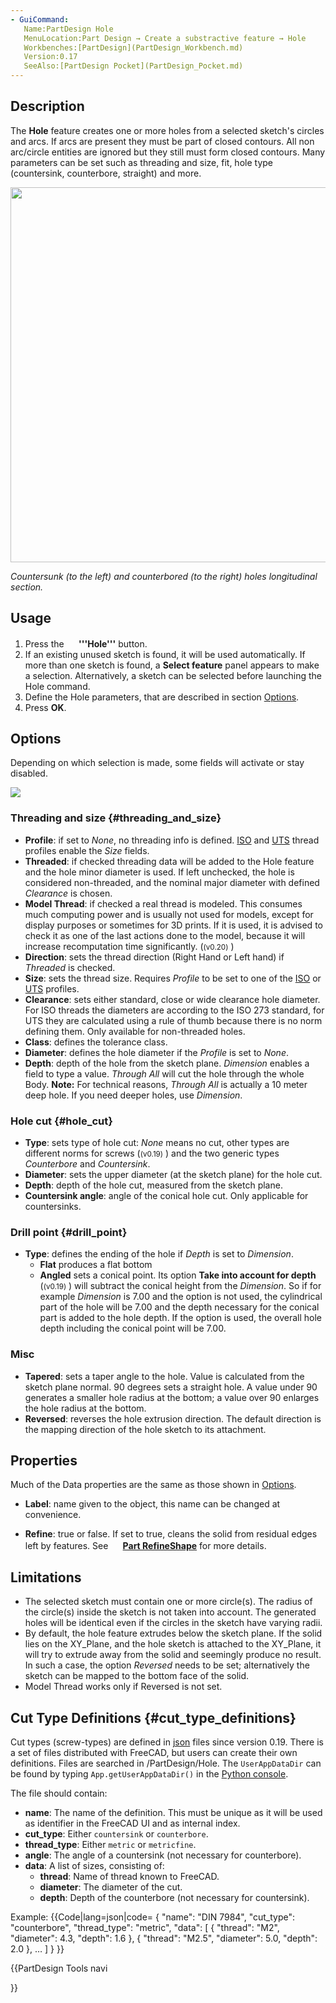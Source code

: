 ```yaml
---
- GuiCommand:
   Name:PartDesign Hole
   MenuLocation:Part Design → Create a substractive feature → Hole
   Workbenches:[PartDesign](PartDesign_Workbench.md)
   Version:0.17
   SeeAlso:[PartDesign Pocket](PartDesign_Pocket.md)
---
```


## Description

The **Hole** feature creates one or more holes from a selected sketch\'s circles and arcs. If arcs are present they must be part of closed contours. All non arc/circle entities are ignored but they still must form closed contours. Many parameters can be set such as threading and size, fit, hole type (countersink, counterbore, straight) and more.

<img alt="" src=images/Countersunk_and_counterbored_holes_cross-section1.png  style="width:600px;">


*Countersunk (to the left) and counterbored (to the right) holes longitudinal section.*

## Usage

1.  Press the **<img src="images/PartDesign_Hole.svg" width=16px> '''Hole'''** button.
2.  If an existing unused sketch is found, it will be used automatically. If more than one sketch is found, a **Select feature** panel appears to make a selection. Alternatively, a sketch can be selected before launching the Hole command.
3.  Define the Hole parameters, that are described in section [Options](#Options.md).
4.  Press **OK**.

## Options

Depending on which selection is made, some fields will activate or stay disabled.

![](images/PartDesign_Hole_parameters_es.png )

### Threading and size {#threading_and_size}

-   **Profile**: if set to *None*, no threading info is defined. [ISO](https://en.wikipedia.org/wiki/ISO_metric_screw_thread) and [UTS](https://en.wikipedia.org/wiki/Unified_Thread_Standard) thread profiles enable the *Size* fields.
-   **Threaded**: if checked threading data will be added to the Hole feature and the hole minor diameter is used. If left unchecked, the hole is considered non-threaded, and the nominal major diameter with defined *Clearance* is chosen.
-   **Model Thread**: if checked a real thread is modeled. This consumes much computing power and is usually not used for models, except for display purposes or sometimes for 3D prints. If it is used, it is advised to check it as one of the last actions done to the model, because it will increase recomputation time significantly. (<small>(v0.20)</small> )
-   **Direction**: sets the thread direction (Right Hand or Left hand) if *Threaded* is checked.
-   **Size**: sets the thread size. Requires *Profile* to be set to one of the [ISO](https://en.wikipedia.org/wiki/ISO_metric_screw_thread) or [UTS](https://en.wikipedia.org/wiki/Unified_Thread_Standard) profiles.
-   **Clearance**: sets either standard, close or wide clearance hole diameter. For ISO threads the diameters are according to the ISO 273 standard, for UTS they are calculated using a rule of thumb because there is no norm defining them. Only available for non-threaded holes.
-   **Class**: defines the tolerance class.
-   **Diameter**: defines the hole diameter if the *Profile* is set to *None*.
-   **Depth**: depth of the hole from the sketch plane. *Dimension* enables a field to type a value. *Through All* will cut the hole through the whole Body. **Note:** For technical reasons, *Through All* is actually a 10 meter deep hole. If you need deeper holes, use *Dimension*.

### Hole cut {#hole_cut}

-   **Type**: sets type of hole cut: *None* means no cut, other types are different norms for screws (<small>(v0.19)</small> ) and the two generic types *Counterbore* and *Countersink*.
-   **Diameter**: sets the upper diameter (at the sketch plane) for the hole cut.
-   **Depth**: depth of the hole cut, measured from the sketch plane.
-   **Countersink angle**: angle of the conical hole cut. Only applicable for countersinks.

### Drill point {#drill_point}

-   **Type**: defines the ending of the hole if *Depth* is set to *Dimension*.
    -   **Flat** produces a flat bottom
    -   **Angled** sets a conical point. Its option **Take into account for depth** (<small>(v0.19)</small> ) will subtract the conical height from the *Dimension*. So if for example *Dimension* is 7.00 and the option is not used, the cylindrical part of the hole will be 7.00 and the depth necessary for the conical part is added to the hole depth. If the option is used, the overall hole depth including the conical point will be 7.00.

### Misc

-   **Tapered**: sets a taper angle to the hole. Value is calculated from the sketch plane normal. 90 degrees sets a straight hole. A value under 90 generates a smaller hole radius at the bottom; a value over 90 enlarges the hole radius at the bottom.
-   **Reversed**: reverses the hole extrusion direction. The default direction is the mapping direction of the hole sketch to its attachment.

## Properties

Much of the Data properties are the same as those shown in [Options](#Options.md).

-    **Label**: name given to the object, this name can be changed at convenience.

-    **Refine**: true or false. If set to true, cleans the solid from residual edges left by features. See **<img src="images/Part_RefineShape.svg" width=16px> [Part RefineShape](Part_RefineShape.md)** for more details.

## Limitations

-   The selected sketch must contain one or more circle(s). The radius of the circle(s) inside the sketch is not taken into account. The generated holes will be identical even if the circles in the sketch have varying radii.
-   By default, the hole feature extrudes below the sketch plane. If the solid lies on the XY\_Plane, and the hole sketch is attached to the XY\_Plane, it will try to extrude away from the solid and seemingly produce no result. In such a case, the option *Reversed* needs to be set; alternatively the sketch can be mapped to the bottom face of the solid.
-   Model Thread works only if Reversed is not set.

## Cut Type Definitions {#cut_type_definitions}

Cut types (screw-types) are defined in [json](https://de.wikipedia.org/wiki/JavaScript_Object_Notation) files since version 0.19. There is a set of files distributed with FreeCAD, but users can create their own definitions. Files are searched in <UserAppDataDir>/PartDesign/Hole. The `UserAppDataDir` can be found by typing `App.getUserAppDataDir()` in the [Python console](Python_console.md).

The file should contain:

-   **name**: The name of the definition. This must be unique as it will be used as identifier in the FreeCAD UI and as internal index.
-   **cut\_type**: Either `countersink` or `counterbore`.
-   **thread\_type**: Either `metric` or `metricfine`.
-   **angle**: The angle of a countersink (not necessary for counterbore).
-   **data**: A list of sizes, consisting of:
    -   **thread**: Name of thread known to FreeCAD.
    -   **diameter**: The diameter of the cut.
    -   **depth**: Depth of the counterbore (not necessary for countersink).

Example: {{Code|lang=json|code=
{
    "name": "DIN 7984",
    "cut_type": "counterbore",
    "thread_type": "metric",
    "data": [
        { "thread": "M2",   "diameter":  4.3, "depth":  1.6 },
        { "thread": "M2.5", "diameter":  5.0, "depth":  2.0 },
        …
    ]
}
}}





{{PartDesign Tools navi

}} 

